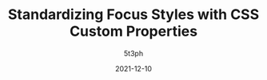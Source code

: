 ---
author: 5t3ph
date: 2021-12-10
permalink: false
publisher: css
tags:
  - css
  - custom-properties
  - accessibility
target_url: https://css-tricks.com/standardizing-focus-styles-with-css-custom-properties/
title: Standardizing Focus Styles with CSS Custom Properties
---